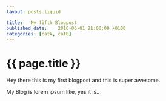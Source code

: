 ```yaml
---
layout: posts.liquid

title:   My fifth Blogpost
published_date:    2016-06-01 21:00:00 +0100
categories: [catA, catB]
---
```

# {{ page.title }}

Hey there this is my first blogpost and this is super awesome.

My Blog is lorem ipsum like, yes it is..
